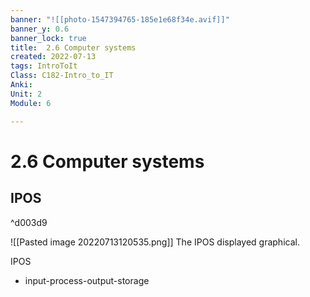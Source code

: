 ```yaml
---
banner: "![[photo-1547394765-185e1e68f34e.avif]]"
banner_y: 0.6
banner_lock: true
title:  2.6 Computer systems
created: 2022-07-13
tags: IntroToIt
Class: C182-Intro_to_IT
Anki: 
Unit: 2
Module: 6

---
```


# 2.6 Computer systems
## IPOS

^d003d9

![[Pasted image 20220713120535.png]]
The IPOS displayed graphical.

IPOS
- input-process-output-storage

